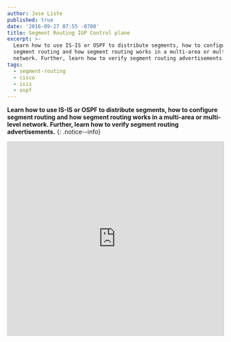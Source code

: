 ```yaml
---
author: Jose Liste
published: true
date: '2016-09-27 07:55 -0700'
title: Segment Routing IGP Control plane
excerpt: >-
  Learn how to use IS-IS or OSPF to distribute segments, how to configure
  segment routing and how segment routing works in a multi-area or multi-level
  network. Further, learn how to verify segment routing advertisements.
tags:
  - segment-routing
  - cisco
  - isis
  - ospf
---
```


**Learn how to use IS-IS or OSPF to distribute segments, how to configure segment routing and how segment routing works in a multi-area or multi-level network. Further, learn how to verify segment routing advertisements.**
{: .notice--info}
  
<iframe src="https://app.box.com/embed/preview/2k3hofh7fzqv2l1f0acec35hbz5qtlrn?theme=dark" width="800" height="450" frameborder="0" marginwidth="0" marginheight="0" scrolling="no" style="border:1px solid #CCC; border-width:1px; margin-bottom:5px; max-width: 100%;" allowfullscreen webkitallowfullscreen msallowfullscreen></iframe>
